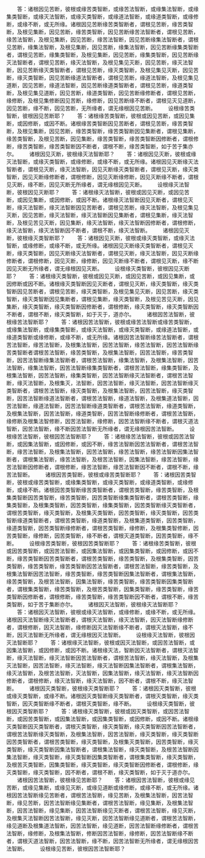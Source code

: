 <!-- { "loadSidebar": true } -->
　　答：诸根因见苦断，彼根或缘苦类智断，或缘苦法智断，或缘集法智断，或缘集类智断，或缘灭法智断，或缘灭类智断，或缘道法智断，或缘道类智断，或缘修断，或缘不断，或无所缘。诸根因见苦断缘苦类智断者，谓根见苦断，缘苦类智断，及根见集断，因见苦断，缘苦类智断，因见苦断缘苦法智断者，谓根见苦断，缘苦法智断，及根见集断，因见苦断，缘苦法智断，因见苦断缘集法智断者，谓根见苦断，缘集法智断，及根见集断，因见苦断，缘集法智断，因见苦断缘集类智断者，谓根见苦断，缘集类智断，及根见集断，因见苦断，缘集类智断，因见苦断缘灭法智断者，谓根见苦断，缘灭法智断，及根见集见灭断，因见苦断，缘灭法智断，因见苦断缘灭类智断者，谓根见苦断，缘灭类智断，及根见集见灭断，因见苦断，缘灭类智断，因见苦断缘道法智断者，谓根见苦断，缘道法智断，及根见集见道断，因见苦断，缘道法智断，因见苦断缘道类智断者，谓根见苦断，缘道类智断，及根见集见道断，因见苦断，缘道类智断，因见苦断缘修断者，谓根见苦断，缘修断，及根见集修断因见苦断，缘修断，因见苦断缘不断者，谓根见灭见道断，因见苦断，缘不断，因见苦断，无所缘者，谓无缘根因见苦断。
　　设根缘苦类智断，彼根因见苦断耶？
　　答：诸根缘苦类智断，彼根或因见苦断，或因见集断，或因修断，或因不断。诸根缘苦类智断因见苦断者，谓根见苦断，缘苦类智断，及根见集断，因见苦断，缘苦类智断，缘苦类智断因见集断者，谓根见集断，缘苦类智断，及根见苦断，因见集断，缘苦类智断，缘苦类智断因修断者，谓根修断，缘苦类智断，缘苦类智断因不断者，谓根不断，缘苦类智断，如于苦于集亦尔。
　　诸根因见灭断，彼根缘灭法智断耶？
　　答：诸根因见灭断，彼根或缘灭法智断，或缘灭类智断，或缘修断，或缘不断，或无所缘。诸根因见灭断缘灭法智断者，谓根见灭断，缘灭法智断，因见灭断缘灭类智断者，谓根见灭断，缘灭类智断，因见灭断缘修断者，谓根修断，因见灭断缘修断，因见灭断缘不断者，谓根见灭断，缘不断，因见灭断无所缘者，谓无缘根因见灭断。
　　设根缘灭法智断，彼根因见灭断耶？
　　答：诸根缘灭法智断，彼根或因见灭断，或因见苦断，或因见集断，或因修断，或因不断。诸根缘灭法智断因见灭断者，谓根见灭断，缘灭法智断，缘灭法智断因见苦断者，谓根见苦断，缘灭法智断，及根见集见灭断，因见苦断，缘灭法智断，缘灭法智断因见集断者，谓根见集断，缘灭法智断，及根见苦见灭断，因见集断，缘灭法智断，缘灭法智断因修断者，谓根修断，缘灭法智断，缘灭法智断因不断者，谓根不断，缘灭法智断。
　　诸根因见灭断，彼根缘灭类智断耶？
　　答：诸根因见灭断，彼根或缘灭类智断，或缘灭法智断，或缘修断，或缘不断，或无所缘。诸根因见灭断缘灭类智断者，谓根见灭断，缘灭类智断，因见灭断缘灭法智断者，谓根见灭断，缘灭法智断，因见灭断缘修断者，谓根修断，因见灭断，缘修断，因见灭断缘不断者，谓根见灭断，缘不断因见灭断无所缘者，谓无缘根因见灭断。
　　设根缘灭类智断，彼根因见灭断耶？
　　答：诸根缘灭类智断，彼根或因见灭断，或因见苦断，或因见集断，或因修断或因不断。诸根缘灭类智断因见灭断者，谓根见灭断，缘灭类智断，缘灭类智断因见苦断者，谓根见苦断，缘灭类智断，及根见集见灭断，因见苦断，缘灭类智断，缘灭类智断因见集断者，谓根见集断，缘灭类智断，及根见苦见灭断，因见集断，缘灭类智断，缘灭类智断因修断者，谓根修断，缘灭类智断，缘灭类智断因不断者，谓根不断，缘灭类智断，如于灭于，道亦尔。
　　诸根因苦法智断，彼根缘苦法智断耶？
　　答：诸根因苦法智断，彼根或缘苦法智断或缘苦类智断，或缘集法智断，或缘集类智断，或缘灭法智断，或缘灭类智断，或缘道法智断，或缘道类智断或缘修断，或缘不断，或无所缘。诸根因苦法智断缘苦法智断者，谓根苦法智断，缘苦法智断，及根集法智断，因苦法智断，缘苦法智断，因苦法智断缘苦类智断者谓根苦法智断，缘苦类智断，及根集法智断，因苦法智断，缘苦类智断，因苦法智断缘集法智断者，谓根苦法智断，缘集法智断，及根集法智断，因苦法智断，缘集法智断，因苦法智断缘集类智断者，谓根苦法智断，缘集类智断，及根集法智断，因苦法智断，缘集类智断，因苦法智断缘灭法智断者，谓根苦法智断，缘灭法智断，及根集灭，法智断，因苦法智断，缘灭法智断，因苦法智断缘灭类智断者，谓根苦法智断，缘灭类智断，及根集法智断，因苦法智断，缘灭类智断，因苦法智断缘道法智断者，谓根苦法智断，缘道法智断，及根集道法智断，因苦法智断，缘道法智断，因苦法智断缘道类智断者，谓根苦法智断，缘道类智断，及根集法智断，因苦法智断，缘道类智断，因苦法智断缘修断者，谓根苦法智断，缘修断及根集法智修断，因苦法智断，缘修断，因苦法智断缘不断者，谓根灭道法智断，因苦法智断，缘不断因苦法智断无所缘者，谓无缘根因苦法智断。
　　设根缘苦法智断，彼根因苦法智断耶？
　　答：诸根缘苦法智断，彼根或因苦法智断，或因集法智断，或因修断，或因不断，缘苦法智断因苦法智断者，谓根苦法智断，缘苦法智断，及根集法智断，因苦法智断，缘苦法智断，缘苦法智断因集法智断者，谓根集法智断，缘苦法智断，及根苦法智断，因集法智断，缘苦法智断，缘苦法智断因修断者，谓根修断，缘苦法智断，缘苦法智断因不断者，谓根不断，缘苦法智断。
　　诸根因苦类智断，彼根或缘苦类智断耶？
　　答：诸根因苦类智断，彼根或缘苦类智断，或缘集类智断，或缘灭类智断，或缘道类智断，或缘修断，或缘不断。诸根因苦类智断缘苦类智断者，谓根苦类智断，缘苦类智断，及根集类智断因苦类智断，缘苦类智断，因苦类智断缘集类智断者，谓根苦类智断，缘集类智断，及根集类智断，因苦类智断，缘集类智断，因苦类智断缘灭类智断者，谓根苦类智断，缘灭类智断，及根集灭类智断，因苦类智断，缘灭类智断，因苦类智断缘道类智断者，谓根苦类智断，缘道类智断，及根集道类智断，因苦类智断，缘道类智断，因苦类智断缘修断者，谓根苦类智断，缘修断，及根集类智修断，因苦类智断，缘修断，因苦类智断，缘不断者，谓根灭道类智断，因苦类智断，缘不断。
　　设根缘苦类智断，彼根因苦类智断耶？
　　答：诸根缘苦类智断，彼根或因苦类智断，或因苦法智断，或因集法智断，或因集类智断，或因修断，或因不断，缘苦类智断因苦类智断者，谓根苦类智断，缘苦类智断，及根集类智断，因苦类智断，缘苦类智断，缘苦类智断因苦法智断者，谓根苦法智断，缘苦类智断，及根集法智断因苦法智断，缘苦类智断，缘苦类智断因集法智断者，谓根集法智断，缘苦类智断，及根苦法智断，因集法智断，缘苦类智断，缘苦类智断因集类智断者，谓根集类智断，缘苦类智断，及根苦类智断，因集类智断，缘苦类智断，缘苦类智断因修断者，谓根修断，缘苦类智断，缘苦类智断因不断者，谓根不断，缘苦类智断，如于苦于集断亦尔。
　　诸根因灭法智断，彼根缘灭法智断耶？
　　答：诸根因灭法智断，彼根或缘灭法智断，或缘修断，或缘不断，或无所缘。诸根因灭法智断缘灭法智断者，谓根灭法智断，缘灭法智断，因灭法智断缘修断者，谓根修断，因灭法智断，缘修断因灭法智断缘不断者，谓根灭法智断，缘不断，因灭法智断无所缘者，谓无缘根因灭法智断。
　　设根缘灭法智断，彼根因灭法智断耶？
　　答：诸根缘灭法智断，彼根或因灭法智断，或因苦法智断，或因集法智断，或因修断，或因不断。诸根缘灭法，智断因灭法智断者，谓根灭法智断，缘灭法智断，缘灭法智断因苦法智断者，谓根苦法智断，缘灭法智断，及根集灭法智断，因苦法智断，缘灭法智断，缘灭法智断因集法智断者，谓根集法智断，缘灭法智断，及根苦法智断，灭法智断，因集法智断，缘灭法智断，缘灭法智断因修断者，谓根修断，缘灭法智断，缘灭法智断，因不断者，谓根不断，缘灭法智断。
　　诸根因灭类智断，彼根缘灭类智断耶？
　　答：诸根因灭类智断，彼根或缘灭类智断，或缘不断。诸根因灭类智断缘灭类智断者，谓根灭类智断，缘灭类智断，因灭类智断缘不断者，谓根灭类智断，缘不断。
　　设根缘灭类智断，彼根因灭类智断耶？
　　答：诸根缘灭类智断，彼根或因灭类智断，或因苦法智断，或因苦类智断，或因集法智断，或因集类智断，或因修断，或因不断。诸根缘灭类智断因灭类智断者，谓根灭类智断，缘灭类智断，缘灭类智断因苦法智断者，谓根苦法智断缘灭类智断，及根集法智断，因苦法智断，缘灭类智断，缘灭类智断因苦类智断者，谓根苦类智断，缘灭类智断，及根集灭类智断，因苦类智断，缘灭类智断，缘灭类智断因集法智断者，谓根集法智断，缘灭类智断，及根苦法智断因集法智断，缘灭类智断，缘灭类智断因集类智断者，谓根集类智断，缘灭类智断，及根苦灭类智断，因集类智断，缘灭类智断，缘灭类智断因修断者，谓根修断，缘灭类智断，缘灭类智断，因不断者，谓根不断，缘灭类智断，如于灭于道亦尔。
　　诸根因苦法智断，彼根缘见苦断耶？
　　答：诸根因苦法智断，彼根或缘见苦断，或缘见集断，或缘见灭断，或缘见道断或缘修断，或缘不断，或无所缘。诸根因苦法智断缘见苦断者，谓根苦法智断，缘见苦断，及根集法智断，因苦法智断，缘见苦断，因苦法智断缘见集断者，谓根苦法智断，缘见集断，及根集法智断，因苦法智断，缘见集断，因苦法智断缘见灭断者，谓根苦法智断，缘见灭断，及根集灭法智断因苦法智断，缘见灭断，因苦法智断缘见道断者，谓根苦法智断，缘见道断及根集道法智断，因苦法智断，缘见道断，因苦法智断缘修断者，谓根苦法智断，缘修断，及根集法智断，修断因苦法智断，缘修断，因苦法智断缘不断者，谓根灭道法智断，因苦法智断，缘不断，因苦法智断无所缘者，谓无缘根因苦法智断。
　　设根缘见苦断，彼根因苦法智断耶？
